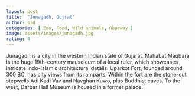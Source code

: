 ```yaml
---
layout: post
title:  "Junagadh, Gujrat"
author: sid
categories: [ Zoo, Food, Wild animals, Ropeway ]
image: assets/images/junagadh.jpg
rating: 4
---
```

Junagadh is a city in the western Indian state of Gujarat. Mahabat Maqbara is the huge 19th-century mausoleum of a local ruler, which showcases intricate Indo-Islamic architectural details. Uparkot Fort, founded around 300 BC, has city views from its ramparts. Within the fort are the stone-cut stepwells Adi Kadi Vav and Navghan Kuwo, plus Buddhist caves. To the west, Darbar Hall Museum is housed in a former palace.



<div class="pa-carousel-widget" style="width:100%; height:480px; display:none;"
  data-link="https://www.tripadvisor.in/Tourism-g303879-Junagadh_Junagadh_District_Gujarat-Vacations.html"
  data-title="Junagadh, Gujrat"
  data-description="Monuments captured during Junagadh visit"
  data-delay="3">
  <object data="https://lh3.googleusercontent.com/EB3ERxwf5sHuYFOSPUDsHkirzGF9DvKaISKyIhIXTxzG0W8AtvfAt-vkSbUlTlVxI9PuFHc6PJ_CC0sF8DtlEJ31R1L79Sf7wjvFB-QPFa73D85QNRKkZDSOcyrxOYXm6ctFgFnLLM8=w1920-h1080"></object>
  <object data="https://lh3.googleusercontent.com/AxAfH-f_IwDS39MNyO0bfYrAxgl8TTAvJ7GCcWe8xden5TB3Q3abL0VNAVHPWFv0Mk-jiLuMAMzdN3oC_ze2D69H3-59ifU7HQuCcEKFYRay34OvgoqSh3mZGo6HvQAxC_7eeEWdiuY=w1920-h1080"></object>
  <object data="https://lh3.googleusercontent.com/7ff4j8u2f2vfwoohMhQ2uINEOQDUXG4nlwqArzwDc15lo9u_5cOY3EX7WPe4PU5vuq2Fq93wrONsU3OkpGYHTULOccJuXO8_g-80nK5yA7EtF5mSHhXzTAB2g_GAF8BIP7a0xoS3KkM=w1920-h1080"></object>
  <object data="https://lh3.googleusercontent.com/l_NqbGurXn_S-Ap7bE-vF4udx89x5rq3ztL3HIqnMTPY_gdDKnCMVb2ILbWQas_rmUo5JBO5SviSbN_PxyEwdgBychyJgalsUQL65WixLi75VIuLycqu4yqzHM5bEUI17b0tcg5rSEw=w1920-h1080"></object>
  <object data="https://lh3.googleusercontent.com/0XTWBjdpQNwNB9MYc7p7kKzKwl5Vr0y1hh0jAK1wYPQlSTBtDJwSM7qUtTCovapOpkfItMcjhe8YxlVfjA8KV_abPog_6vGv3rHPfYgy8nMuGShE9uwQF2cmHWJXX6qIegwBIIeCWpA=w1920-h1080"></object>
  <object data="https://lh3.googleusercontent.com/PCMhZIocsCBH9geJmxz9-IjfVgI4u3M98JArkY3-7hUGaVFiXjIG3n4GbQPYqMAOT3jaS8-2iSIWe6_tlpZvg-VEL071uhTjhIDPeT3kber4M9Zm9BtOCOfOLKPvGqx7Xq_EGSmTUfA=w1920-h1080"></object>
  <object data="https://lh3.googleusercontent.com/CfrJnRYVSRedJ6w4NsuYWJzq1Sq-6sF6RChqwtbAlbwpSRHEuCQIGNVdylu_DIxxwraxuYmRqdL3AxcASNu06UqrE7as0OMl3vyl0DXhLSUjiYyVhIYPxBYTenemXgJQbiHhRBEd9co=w1920-h1080"></object>
  <object data="https://lh3.googleusercontent.com/uVext9_J30Cti9zTdDYu1NQ6BlMTmGROmohJ5EzbDt8siuCWYysLswlEx42wS9qClz7r_xwGMaUM_W4E4_86qK7AUyh4c2FwtF6C4tGeQs4H6rKPWDeQZTY-xZKZx2kVvyzGVE-HaD0=w1920-h1080"></object>
  <object data="https://lh3.googleusercontent.com/BH8G0M0Jt7uvMM10A4AOmrtMo6_n_9qj3Cb9Api_wDjjFxcjQL3s8xveBXFfO6PnsF_dXZXgwckW4zLphAiXzMe6jJm22WQFohgS7djB6ReHRqAWPc-FqTQd26Uh2rEvPfexVCKR2xg=w1920-h1080"></object>
  <object data="https://lh3.googleusercontent.com/7DmwToamUXK-8IU1VrcodWlGTqMLDrO2WgyyLHoU8lr2D5GGaSdBMzGRNJso7iTuwdeOUmCZ6ifQ7YrNNsRhGj4cNv_Z6ps33pI_WsJYC2dzwD41rabzFp4rtJBnWPgPI65-GE_oi3M=w1920-h1080"></object>
  <object data="https://lh3.googleusercontent.com/Vna6UMv5GppZmsZAxvHFNiHJuATVxTxfceFMSYkdCARLBNLpGAZCXqoW5_IIGblAyldR47dlPO8UzxCOv-IMBDXMxdGaBjOlhrpsltJaON399rS3V-veTeda92rIsC4ZO084kaADess=w1920-h1080"></object>
  <object data="https://lh3.googleusercontent.com/V2hmcu7tVii6qxb4xlfNjByNylwHINqbdAIU20yiMiRFdVCSgkTqTLVuD_Ns8WnnkZn2jpleoOlRCLWEohJCrj1P21FD1yQkbBW_WA15F4aepPacXGxsrJXInupsWZftkduq2oVL_vU=w1920-h1080"></object>
  <object data="https://lh3.googleusercontent.com/76_8Sq50EQR1wXKq82BVihqx7HcUO6srvZcAA6hQO7Mmge85U5cJB1DxfzH7wGoeI85c5v_elXSoZw1_b8vtrNKF7rHF3eLkBJrLyVDopasv0BVQZT1XlOR1dx9U0R6DEk2hFOIOY30=w1920-h1080"></object>
  <object data="https://lh3.googleusercontent.com/JueBGwRTVmqzGQf-Sq-pDH5tvFjFDa9VbgD-LhWJ5iSm3ZDqQY0W5dbS_0z1JkyIOs2lYSCEck4ih-n33itY10y5GremvlggXsyNFA0L2ETRY3oAri8774fRZXBgdLlt0g_PdOJQGPI=w1920-h1080"></object>
  <object data="https://lh3.googleusercontent.com/7ABjE_-NgbCSpt12BCX4_ePYzn1mD4yRVo6mHiifKo02NL7nooA-KO8qykRKzH7aehI3rW215hEeTMzVT0fHmrz2qRmKfLv6vmPJ4GmIOkvS5qGCgrmqIyAMWYalQKZmmO1WksJ2jN8=w1920-h1080"></object>
  <object data="https://lh3.googleusercontent.com/-CvC9E-fsY8nPTFCU9k90G4XscFnKcmz3u-d7ba-zdS19CxwQAMcy8zmGIKMITZFSHGfjWO0NqTaRtHlANngpbOWIPfrUEjM42lGRTr3SSgIS5sJOYdyayHMKlwLyOxLESgWd-x6Jm0=w1920-h1080"></object>
  <object data="https://lh3.googleusercontent.com/ksOJs2ifUfbIL6bfWMUT-ZkUCRrr9lMhjUTMu79AAxculOPUQhvOBFhzSZwKci26A6V20BxABh1BvWUwUFkB22V_DVVbbO82Z02doBIbMYcRF520esgEbdexA6AHPgA82HdPbN9zPp8=w1920-h1080"></object>
  <object data="https://lh3.googleusercontent.com/vwY4mIpf9sfMv2-JRGHQLkE9mW8WeuozhBq9Ge0Br3F6JxBsQHrkLcEPOpsTylMXQWVFpDXPTyEBFvhikQVjUPOKgdzXvW7qwFwiRQ2Pl9e4Hq02vL5OJpviO43bGrXNaFwJYlCnPws=w1920-h1080"></object>
  <object data="https://lh3.googleusercontent.com/yGHHtTKRhAGP2iWsMDj_zQIshvCv5pHOxSIZkltBhUzYZWXBwoiRWdlYTbJB2hFnOdteffKJcHe7I5sJPhrEBwNYY9L6IN_nVuKGmErB0CXApYgERHdxlQFJ6MK1ZG-nNV8X1rlNzpE=w1920-h1080"></object>
  <object data="https://lh3.googleusercontent.com/SODv9aCUdnVyO6vkjXkWXy7RUjU1g3yTn7IxhprGAIkkMj1sCVhgXWzBSw4sfW_1fToou2lK6HkOHOISqHucTECWbYli-PnmwTZ5vpshaQFO9hBWrzWNIQutdjknIsOd9HloHlfKXVc=w1920-h1080"></object>
  <object data="https://lh3.googleusercontent.com/WlzG9LF8sfLLxjFIzXQ1JQbuKxaWggqGaS3Kaichwll88aQOxRO30-oHfdh9wO1uesXlhn-fFQY8ntfgQvl7w81SCco87xekSByMfWGV35YbIf-RyN4KqN8XV9v75VG35U1tUFs_J9s=w1920-h1080"></object>
  <object data="https://lh3.googleusercontent.com/sj0Kp7JASBTSImkJwTtePTvpTejo6qrIlwk-AVc43Dd5i_hXlX6RFkdc8_MlUYc9atrJsO2fsYTVn68G74v6tTcACPvJvFyIr26x-BBffMJmUVBylJRHMkvZRplRLIi9HsAQff7E_cQ=w1920-h1080"></object>
  <object data="https://lh3.googleusercontent.com/pLV4dqs-n2VJtm8QEhQSC_r9SHynta4ltTFmqNNH5h7UF3l9TKO8MUM1Tvj76GZ_YL3X2JYTTl6obQCEa9S6BmWhbSjB4ssqcrdl7jXVnEhWW9ODnbVDf9cnJAS6jlrSa2_I4GCruYQ=w1920-h1080"></object>
  <object data="https://lh3.googleusercontent.com/hYkyhB15stTayHvuHewHBcQamOKTU_TmutYQa8CXoufMRD4u5plEoJa41oZRGON8w_8_9BhEomjYFE56g65V50X5wL5ZT9bxm_kLnqFfihZFFkhqxI_VHgF6ouyuoS9h_nAhfhqsy0c=w1920-h1080"></object>
  <object data="https://lh3.googleusercontent.com/z9nbRYUzuMYc0xo2tQTlIULTZNtorZrS0lp2TTQvPp2tKqwWMNlgmh_4fmeGQdR4dk1GJrocgtpjGQru6RZ4H5Vi_4tXjcLGbsHLjKWZy2SOY910LdrQZBVdLBUkUbFKqIMsBElii40=w1920-h1080"></object>
  <object data="https://lh3.googleusercontent.com/A9I9GM6HDIr_mj6HRgQVa-_2g6ApBp7SuyWaZ9Gb1A3IiQ8vnSPrclilbUCOQ4wrVW12QBrElYYh2yx4Qxz3Y-scVfA2mEzAjzPJAAf-pny0Jbfjkv-3WcglBX0q6WQsMBeOa_5uywQ=w1920-h1080"></object>
  <object data="https://lh3.googleusercontent.com/q4aH5vv4R5LvcdfiACtgFZcWhfFsknfbnlUSuWt7CN_piZUXgYZQfO7rFJYy3qTnHTHFj13Oz9oQ5NpxKCHZ_YNfhZjnhvvPVTAoglvOvuVpLlyt4fPnylYOlIPyfKKRoYwIyLHF2xI=w1920-h1080"></object>
  <object data="https://lh3.googleusercontent.com/mKoTAU85_JxiyqpKGK4eDTLscw40G_11_xLKzea4K4HmPpuQGMp1il6W9PoJGAWPaq9DTmm-BIl0stLuHBBvemc-VZi8h2_3Q8TvEPzf6IH54CApArFw95QUf7_Jzec3EH_BQWUIN3Q=w1920-h1080"></object>
  <object data="https://lh3.googleusercontent.com/Wm_H_OKdnYqlstASdiv3F0f3b3LK4SJ-mez8m7eB4Vr_CBEqFMFhmCmcrhdSFzBOCu0Up7gtAwQMdXoH2LdSSFJy8XV8BADPoMfYkFCTtVAZ_NuXzCooK21Mw-bVIs_9yZNBbh6kxPM=w1920-h1080"></object>
  <object data="https://lh3.googleusercontent.com/lcCXdqjFS4N9pTuyhQ-evAFHxODW7eg9Eoos_FzfFiNk6VdIS-yARBJNo0ms4H5W4Vdj5qnqiSXN-WQYUwE2ypmgKgAeA6zNe3Sij3WDPZp3N36xQ_4sKGGdT4tVEgMnC6OEOmru1FU=w1920-h1080"></object>
  <object data="https://lh3.googleusercontent.com/JLSLcfSBDn-PVH-_eCrydoOWRTDWH_QtYyA5pqGgYZEG5xdton_kQZusY8d7ahjRciS8-vuqRJt535xok9rxHWwRIS4zrYM9GQ-fNFROp4L6tS4h22sr6-W7ioFRomP6DEOThBn4y9c=w1920-h1080"></object>
  <object data="https://lh3.googleusercontent.com/kyQJEhM_veS17GoSAn-n-M_hpJJpWLYb6L0mYmsjMAFbmM6X9C2kyq8O0eLkvtrmsz2PrJO7AF6RcXlDSFbkKiSavXTLTCNMR1T-HOs9LhR7T5tPjOU5Iw8_9B-zyq7w7SCfP-3tw1I=w1920-h1080"></object>
  <object data="https://lh3.googleusercontent.com/qVO6mJcT0KxW7SrujOYpKs1YeUlkkJKA09F9PRbei-V6Ya7-ptaPpRWAlFO1FpLcYfJeYVW3acZtRCJLU70D5hrmMp54mRQHx10qwDIvKSP4NwSoYRHwruf0f6uHO8c2V7sHtdinajM=w1920-h1080"></object>
  <object data="https://lh3.googleusercontent.com/LteZQBbUBYtddPAc7o5DXPcirzfv94P_uef5DH_rTbRNGQVRPXQGolscAlQL8aquGuXxBLg5ui_moLYNPBH-dkir5STtM1e82Dq-hne5T5hZKRnnhSp5qYO5mKvl8hMwA65sFyMS0PE=w1920-h1080"></object>
  <object data="https://lh3.googleusercontent.com/N5mrTd0_Z5Qj6P6S3N9b0Decqa2gJOn6eCNCXP-ssQ0AfAZ4t5P5OswwgFmVVbGrbmvOZgP_xXBwrjSvTDVQnCfYTA8j9h5W4CKrEQzzcqDU3MllZXsGj5pkHU6I_yHeFNi-LKoKcRs=w1920-h1080"></object>
  <object data="https://lh3.googleusercontent.com/M0ph5Na9Cnl8cisiNdN3-Cwxv9LjSHB2_T-arSepUpDERhwLoni6hoDfI6VozUfGgHYBWJPxE_efaPF1PWa0p1-qaSCt32rMMBZf0oG6x17_0XB9EY8VdcvjUk1RIRiVN_b_hpJ5bQM=w1920-h1080"></object>
  <object data="https://lh3.googleusercontent.com/HN9GZkAOtloySX5TcazBc71hxjOZpYoYtsNCpidtO310jmn7DDMU2Dk84h0WClt7lIbHQn7XovJAeaPdh5KzlJEbl4OZ0pR2HB3vSVCyI3jwrgV9Ve4mzXueDlTBhz-wVr_uyNrJoPo=w1920-h1080"></object>
  <object data="https://lh3.googleusercontent.com/VN7lcJQsbNv9AGtskadzqqIrMNb4jwsbKHwjp8SSMwraQ4zl-gWxFdvSzeGXmWidCAtPFFVj6ehN1uKkUt00HL_qzLh3dL7RNIg986Ej-ouO6_nvjt-5WhQsOyRf_l8g-0XsXGx3rN4=w1920-h1080"></object>
  <object data="https://lh3.googleusercontent.com/mMZzi9ekw6_3BMdHvVubaBp-HsB0nuq7MsdZGp9w7rkmHbL3785td_DYjC3UbSnoQQ0m_QvXyNbktdj6_5KBosEe3V6G9SPpnlw7-Cw9DZAbZfs1YNCEXgBZbfmndaR5DPFw2R9mDCY=w1920-h1080"></object>
  <object data="https://lh3.googleusercontent.com/kGOljeziI4nMVbxXL8iTaX4QUfN9AJfcU8obNgwtm1KABURXmuicvnzGzZr6dLBCPD02SDgVeA0Qrw9G8Gc3DcA6g03x2wgQuBBKCpZhqkuv8oLr2DEU-6GGk-zJrkQl5p9To8TUrG4=w1920-h1080"></object>
  <object data="https://lh3.googleusercontent.com/h9uyCWKa88eR2Li7HjmloAh6H-3ULwFSLNe3h21jYfgIHp0FqGframOL31onx7nZ6KLEyEQ_M3zSrO0GQHCCrhlJmR_WeXiKySjbsl5lTP92RmqtgSWPDnpcRwAMv6nJIdWbHiFE_fU=w1920-h1080"></object>
  <object data="https://lh3.googleusercontent.com/FptR4AUS45IUhzpVB4EMc95hlBCa5fptHq4sWYHdzV4X0HLtit5JXon9oQ5PNN1wsCBZNio6RF-Ja2waqwVp8K6k80NBwFWBl4qwnKs9zrUGn-jjnWQ4zLNzWDbdN0qbjFwaO5dswrA=w1920-h1080"></object>
  <object data="https://lh3.googleusercontent.com/PWmdvPUCGt9-MX8BJMGOq-aBZQHk2jPP4mv06ANYkZdRtWEbDCUUdmB7aE1d07Rh-hI2FpD_aBxqVqWmWDjh-AnFbmoJIrOUM1aL11vJKBDti5IKaE7_odWJiBKlR2TtXDMjFpqg8N8=w1920-h1080"></object>
</div>
